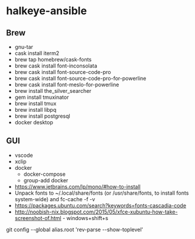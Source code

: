 # halkeye-ansible

## Brew

- gnu-tar
- cask install iterm2
- brew tap homebrew/cask-fonts
- brew cask install font-inconsolata
- brew cask install font-source-code-pro
- brew cask install font-source-code-pro-for-powerline
- brew cask install font-meslo-for-powerline
- brew install the_silver_searcher
- gem install tmuxinator
- brew install tmux
- brew install libpq
- brew install postgresql
- docker desktop

## GUI

* vscode
* xclip
* docker
    * docker-compose
    * group-add docker
* https://www.jetbrains.com/lp/mono/#how-to-install
*   Unpack fonts to ~/.local/share/fonts (or /usr/share/fonts, to install fonts system-wide) and fc-cache -f -v
* https://packages.ubuntu.com/search?keywords=fonts-cascadia-code
* http://noobish-nix.blogspot.com/2015/05/xfce-xubuntu-how-take-screenshot-of.html - windows+shift+s


git config --global alias.root 'rev-parse --show-toplevel'
